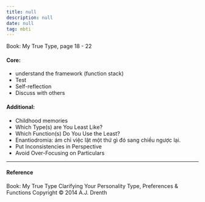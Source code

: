 ```yaml
---
title: null
description: null
date: null
tag: mbti
---
```


Book: My True Type, page 18 - 22

#### Core:

- understand the framework (function stack)
- Test
- Self-reflection
- Discuss with others

#### Additional:

- Childhood memories
- Which Type(s) are You Least Like?
- Which Function(s) Do You Use the Least?
- Enantiodromia: ám chỉ việc lật một thứ gì đó sang chiều ngược lại.
- Put Inconsistencies in Perspective
- Avoid Over-Focusing on Particulars

---

#### Reference

Book: My True Type Clarifying Your Personality Type, Preferences & Functions Copyright © 2014 A.J. Drenth
